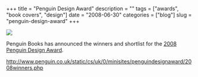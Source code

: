 +++
title = "Penguin Design Award"
description = ""
tags = ["awards", "book covers", "design"]
date = "2008-06-30"
categories = ["blog"]
slug = "penguin-design-award"
+++



  <div class="notebook-screenshot"><a href="http://www.penguin.co.uk/static/cs/uk/0/minisites/penguindesignaward/2008winners.php"><img src="//media.konigi.com/bluga/wt4868f3bb8c0ba.jpg"/></a></div><p>Penguin Books has announced the winners and shortlist for the <a href="http://www.penguin.co.uk/static/cs/uk/0/minisites/penguindesignaward/2008winners.php">2008 Penguin Design Award</a>.</p>
    
  <a href="http://www.penguin.co.uk/static/cs/uk/0/minisites/penguindesignaward/2008winners.php">http://www.penguin.co.uk/static/cs/uk/0/minisites/penguindesignaward/2008winners.php</a>
